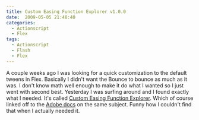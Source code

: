 ```yaml
---
title: Custom Easing Function Explorer v1.0.0
date:  2009-05-05 21:48:40
categories:
  - Actionscript
  - Flex
tags:
  - Actionscript
  - Flash
  - Flex
---
```


A couple weeks ago I was looking for a quick customization to the default tweens in Flex. Basically I didn't want the Bounce to bounce as much as it was. I don't know math well enough to make it do what I wanted so I just went with second best. Yesterday I was surfing around and I found exactly what I needed. It's called <a href="http://www.madeinflex.com/img/entries/2007/05/customeasingexplorer.html" target="_blank">Custom Easing Function Explorer</a>. Which of course linked off to the <a href="http://livedocs.adobe.com/flex/201/html/wwhelp/wwhimpl/common/html/wwhelp.htm?context=LiveDocs_Book_Parts&file=behaviors_068_28.html#218121" target="_blank">Adobe docs</a> on the same subject. Funny how I couldn't find that when I actually needed it.
